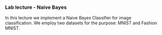 ### Lab lecture - Naive Bayes
In this lecture we implement a Naive Bayes Classifier for image
classification. We employ two datasets for the purpose: MNIST and
Fashion MNIST.